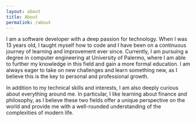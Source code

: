 ```yaml
---
layout: about
title: About
permalink: /about
---
```


I am a software developer with a deep passion for technology. When I was 13 years old, I taught myself how to code and I have been on a continuous journey of learning and improvement ever since. Currently, I am pursuing a degree in computer engineering at University of Palermo, where I am able to further my knowledge in this field and gain a more formal education. I am always eager to take on new challenges and learn something new, as I believe this is the key to personal and professional growth.

In addition to my technical skills and interests, I am also deeply curious about everything around me. In particular, I like learning about finance and philosophy, as I believe these two fields offer a unique perspective on the world and provide me with a well-rounded understanding of the complexities of modern life.
